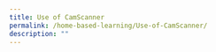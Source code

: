 ```yaml
---
title: Use of CamScanner
permalink: /home-based-learning/Use-of-CamScanner/
description: ""
---
```

